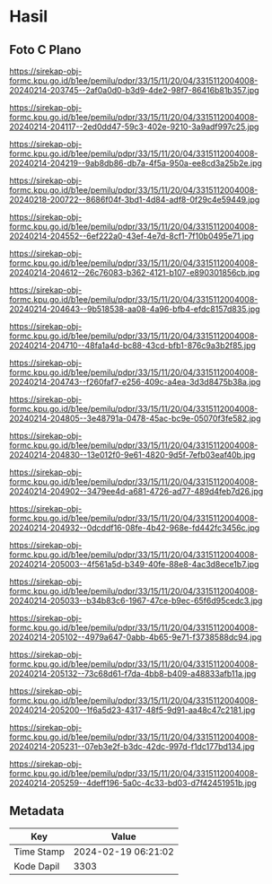 # Hasil

## Foto C Plano

https://sirekap-obj-formc.kpu.go.id/b1ee/pemilu/pdpr/33/15/11/20/04/3315112004008-20240214-203745--2af0a0d0-b3d9-4de2-98f7-86416b81b357.jpg

https://sirekap-obj-formc.kpu.go.id/b1ee/pemilu/pdpr/33/15/11/20/04/3315112004008-20240214-204117--2ed0dd47-59c3-402e-9210-3a9adf997c25.jpg

https://sirekap-obj-formc.kpu.go.id/b1ee/pemilu/pdpr/33/15/11/20/04/3315112004008-20240214-204219--9ab8db86-db7a-4f5a-950a-ee8cd3a25b2e.jpg

https://sirekap-obj-formc.kpu.go.id/b1ee/pemilu/pdpr/33/15/11/20/04/3315112004008-20240218-200722--8686f04f-3bd1-4d84-adf8-0f29c4e59449.jpg

https://sirekap-obj-formc.kpu.go.id/b1ee/pemilu/pdpr/33/15/11/20/04/3315112004008-20240214-204552--6ef222a0-43ef-4e7d-8cf1-7f10b0495e71.jpg

https://sirekap-obj-formc.kpu.go.id/b1ee/pemilu/pdpr/33/15/11/20/04/3315112004008-20240214-204612--26c76083-b362-4121-b107-e890301856cb.jpg

https://sirekap-obj-formc.kpu.go.id/b1ee/pemilu/pdpr/33/15/11/20/04/3315112004008-20240214-204643--9b518538-aa08-4a96-bfb4-efdc8157d835.jpg

https://sirekap-obj-formc.kpu.go.id/b1ee/pemilu/pdpr/33/15/11/20/04/3315112004008-20240214-204710--48fa1a4d-bc88-43cd-bfb1-876c9a3b2f85.jpg

https://sirekap-obj-formc.kpu.go.id/b1ee/pemilu/pdpr/33/15/11/20/04/3315112004008-20240214-204743--f260faf7-e256-409c-a4ea-3d3d8475b38a.jpg

https://sirekap-obj-formc.kpu.go.id/b1ee/pemilu/pdpr/33/15/11/20/04/3315112004008-20240214-204805--3e48791a-0478-45ac-bc9e-05070f3fe582.jpg

https://sirekap-obj-formc.kpu.go.id/b1ee/pemilu/pdpr/33/15/11/20/04/3315112004008-20240214-204830--13e012f0-9e61-4820-9d5f-7efb03eaf40b.jpg

https://sirekap-obj-formc.kpu.go.id/b1ee/pemilu/pdpr/33/15/11/20/04/3315112004008-20240214-204902--3479ee4d-a681-4726-ad77-489d4feb7d26.jpg

https://sirekap-obj-formc.kpu.go.id/b1ee/pemilu/pdpr/33/15/11/20/04/3315112004008-20240214-204932--0dcddf16-08fe-4b42-968e-fd442fc3456c.jpg

https://sirekap-obj-formc.kpu.go.id/b1ee/pemilu/pdpr/33/15/11/20/04/3315112004008-20240214-205003--4f561a5d-b349-40fe-88e8-4ac3d8ece1b7.jpg

https://sirekap-obj-formc.kpu.go.id/b1ee/pemilu/pdpr/33/15/11/20/04/3315112004008-20240214-205033--b34b83c6-1967-47ce-b9ec-65f6d95cedc3.jpg

https://sirekap-obj-formc.kpu.go.id/b1ee/pemilu/pdpr/33/15/11/20/04/3315112004008-20240214-205102--4979a647-0abb-4b65-9e71-f3738588dc94.jpg

https://sirekap-obj-formc.kpu.go.id/b1ee/pemilu/pdpr/33/15/11/20/04/3315112004008-20240214-205132--73c68d61-f7da-4bb8-b409-a48833afb11a.jpg

https://sirekap-obj-formc.kpu.go.id/b1ee/pemilu/pdpr/33/15/11/20/04/3315112004008-20240214-205200--1f6a5d23-4317-48f5-9d91-aa48c47c2181.jpg

https://sirekap-obj-formc.kpu.go.id/b1ee/pemilu/pdpr/33/15/11/20/04/3315112004008-20240214-205231--07eb3e2f-b3dc-42dc-997d-f1dc177bd134.jpg

https://sirekap-obj-formc.kpu.go.id/b1ee/pemilu/pdpr/33/15/11/20/04/3315112004008-20240214-205259--4deff196-5a0c-4c33-bd03-d7f42451951b.jpg


## Metadata

| Key        | Value               |
| ---------- | ------------------- |
| Time Stamp | 2024-02-19 06:21:02 |
| Kode Dapil | 3303                |




